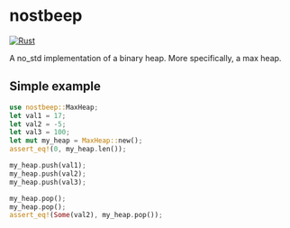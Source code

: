 # nostbeep

[![Rust](https://github.com/luke-lorenzini/binary-heap/actions/workflows/rust.yml/badge.svg)](https://github.com/luke-lorenzini/binary-heap/actions/workflows/rust.yml)

A no_std implementation of a binary heap. More specifically, a max heap.

## Simple example

```rust
use nostbeep::MaxHeap;
let val1 = 17;
let val2 = -5;
let val3 = 100;
let mut my_heap = MaxHeap::new();
assert_eq!(0, my_heap.len());

my_heap.push(val1);
my_heap.push(val2);
my_heap.push(val3);

my_heap.pop();
my_heap.pop();
assert_eq!(Some(val2), my_heap.pop());
```
